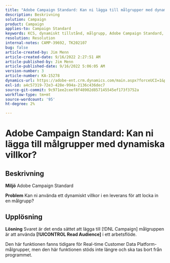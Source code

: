 ```yaml
---
title: "Adobe Campaign Standard: Kan ni lägga till målgrupper med dynamiska villkor?"
description: Beskrivning
solution: Campaign
product: Campaign
applies-to: Campaign Standard
keywords: KCS, dynamiskt tillstånd, målgrupp, Adobe Campaign Standard, frågor och svar
resolution: Resolution
internal-notes: CAMP-39692, TK202107
bug: false
article-created-by: Jim Menn
article-created-date: 9/16/2022 2:27:51 AM
article-published-by: Jim Menn
article-published-date: 9/16/2022 5:06:05 AM
version-number: 3
article-number: KA-15278
dynamics-url: https://adobe-ent.crm.dynamics.com/main.aspx?forceUCI=1&pagetype=entityrecord&etn=knowledgearticle&id=da1ccb28-6735-ed11-9db1-0022480866ad
exl-id: a4c57319-72e3-428e-994a-2136c436dec7
source-git-commit: 9c971ee2ceef8f48902d857145545ef173f3752a
workflow-type: tm+mt
source-wordcount: '95'
ht-degree: 2%

---
```


# Adobe Campaign Standard: Kan ni lägga till målgrupper med dynamiska villkor?

## Beskrivning


<b>Miljö</b>
Adobe Campaign Standard

<b>Problem</b>
Kan ni använda ett dynamiskt villkor i en leverans för att locka in en målgrupp?


## Upplösning


<b>Lösning</b>
Svaret är det enda sättet att lägga till [!DNL Campaign] målgruppen är att använda <b>[!UICONTROL Read Audience]</b> i ett arbetsflöde.

Den här funktionen fanns tidigare för Real-time Customer Data Platform-målgrupper, men den här funktionen stöds inte längre och ska tas bort från programmet.
